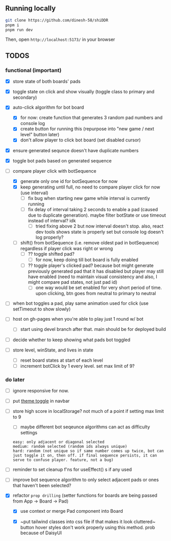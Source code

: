## Running locally
```sh
git clone https://github.com/dinesh-58/shiDDR
pnpm i
pnpm run dev
```

Then, open `http://localhost:5173/` in your browser

## TODOS
### functional (important)
- [x] store state of both boards' pads 
- [x] toggle state on click and show visually (toggle class to primary and secondary)
- [x] auto-click algorithm for bot board
    - [x] for now: create function that generates 3 random pad numbers and console log
    - [x] create button for running this (repurpose into "new game / next level" button later)
    - [x] don't allow player to click bot board (set disabled cursor)
- [x] ensure generated sequnce doesn't have duplicate numbers
- [x] toggle bot pads based on generated sequence

- [ ] compare player click with botSequence
    - [x] generate only one id for botSequence for now
    - [x] keep generating until full, no need to compare player click for now (use interval)
        - [ ] fix bug when starting new game while interval is currently running
        - [ ] fix delay of interval taking 2 seconds to enable a pad (caused due to duplicate generation). maybe filter botState or use timeout instead of interval? idk
            - [ ] tried fixing above 2 but now interval doesn't stop.
                  also, react dev tools shows state is properly set but console log doesn't log properly? 
    - [ ] shift() from botSequence (i.e. remove oldest pad in botSequence) regardless if player click was right or wrong 
        - [ ] ?? toggle shifted pad?
            - [ ] for now, keep doing till bot board is fully enabled
        - [ ] ?? toggle player's clicked pad? because bot might generate previously generated pad that it has disabled but player may still have enabled (need to maintain visual consistency and also, I might compare pad states, not just pad id)
            - [ ] one way would be set enabled for very short period of time. upon clicking, btn goes from neutral to primary to neutral

- [ ] when bot toggles a pad, play same animation used for click (use setTimeout to show slowly)
- [ ] host on gh-pages when you're able to play just 1 round w/ bot
    - [ ] start using devel branch after that. main should be for deployed build

- [ ] decide whether to keep showing what pads bot toggled
- [ ] store level, winState, and lives in state
    - [ ] reset board states at start of each level
    - [ ] increment botClick by 1 every level. set max limit of 9?

### do later
- [ ] ignore responsive for now. 
- [ ] put [theme toggle](https://daisyui.com/components/theme-controller/) in navbar
- [ ] store high score in localStorage? not much of a point if setting max limit to 9
    - [ ] maybe different bot seqeunce algorithms can act as difficulty settings 
    ```
    easy: only adjacent or diagonal selected
    medium: random selected (random ids always unique)
    hard: random (not unique so if same number comes up twice, bot can just toggle it on, then off. if final sequence persists, it can serve to confuse player. feature, not a bug)
    ```
- [ ] reminder to set cleanup f'ns for useEffect() s if any used
- [ ] improve bot sequence algorithm to only select adjacent pads or ones that haven't been selected?

- [x] refactor `prop drilling` (setter functions for boards are being passed from App -> Board -> Pad)
    - [x] use context or merge Pad component into Board
    - [x] ~put tailwind classes into css file if that makes it look cluttered~ <br>
        button hover styles don't work properly using this method. prob because of DaisyUI

